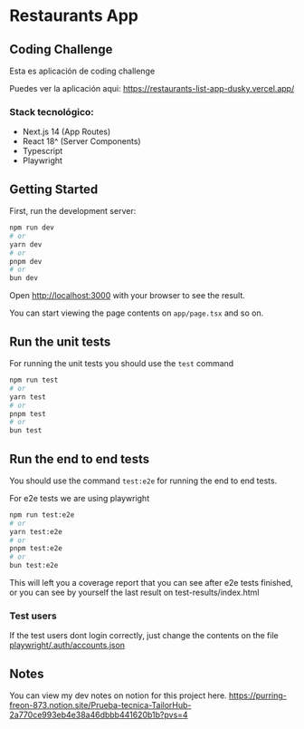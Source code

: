# Restaurants App

## Coding Challenge

Esta es aplicación de coding challenge

Puedes ver la aplicación aqui: https://restaurants-list-app-dusky.vercel.app/

### Stack tecnológico:
  - Next.js 14 (App Routes) 
  - React 18^ (Server Components)
  - Typescript
  - Playwright

## Getting Started

First, run the development server:

```bash
npm run dev
# or
yarn dev
# or
pnpm dev
# or
bun dev
```

Open [http://localhost:3000](http://localhost:3000) with your browser to see the result.

You can start viewing the page contents on `app/page.tsx` and so on.

## Run the unit tests



For running the unit tests you should use the `test` command

```bash
npm run test
# or
yarn test
# or
pnpm test
# or
bun test
```


## Run the end to end tests


You should use the command `test:e2e` for running the end to end tests.

For e2e tests we are using playwright

```bash
npm run test:e2e
# or
yarn test:e2e
# or
pnpm test:e2e
# or
bun test:e2e
```

This will left you a coverage report that you can see after e2e tests finished, or you can see by yourself the last result on test-results/index.html

### Test users

If the test users dont login correctly, just change the contents on the file [playwright/.auth/accounts.json](https://github.com/FacundoPalombo/restaurants-list-app/blob/main/playwright/.auth/accounts.json)


## Notes

You can view my dev notes on notion for this project here.
https://purring-freon-873.notion.site/Prueba-tecnica-TailorHub-2a770ce993eb4e38a46dbbb441620b1b?pvs=4